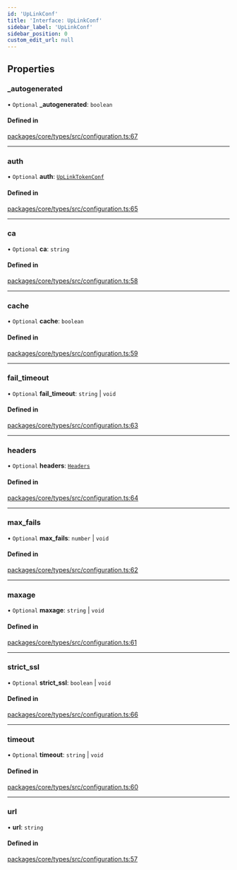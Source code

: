 ```yaml
---
id: 'UpLinkConf'
title: 'Interface: UpLinkConf'
sidebar_label: 'UpLinkConf'
sidebar_position: 0
custom_edit_url: null
---
```


## Properties

### \_autogenerated

• `Optional` **\_autogenerated**: `boolean`

#### Defined in

[packages/core/types/src/configuration.ts:67](https://github.com/verdaccio/verdaccio/blob/10057a4ff/packages/core/types/src/configuration.ts#L67)

---

### auth

• `Optional` **auth**: [`UpLinkTokenConf`](UpLinkTokenConf.md)

#### Defined in

[packages/core/types/src/configuration.ts:65](https://github.com/verdaccio/verdaccio/blob/10057a4ff/packages/core/types/src/configuration.ts#L65)

---

### ca

• `Optional` **ca**: `string`

#### Defined in

[packages/core/types/src/configuration.ts:58](https://github.com/verdaccio/verdaccio/blob/10057a4ff/packages/core/types/src/configuration.ts#L58)

---

### cache

• `Optional` **cache**: `boolean`

#### Defined in

[packages/core/types/src/configuration.ts:59](https://github.com/verdaccio/verdaccio/blob/10057a4ff/packages/core/types/src/configuration.ts#L59)

---

### fail_timeout

• `Optional` **fail_timeout**: `string` \| `void`

#### Defined in

[packages/core/types/src/configuration.ts:63](https://github.com/verdaccio/verdaccio/blob/10057a4ff/packages/core/types/src/configuration.ts#L63)

---

### headers

• `Optional` **headers**: [`Headers`](Headers.md)

#### Defined in

[packages/core/types/src/configuration.ts:64](https://github.com/verdaccio/verdaccio/blob/10057a4ff/packages/core/types/src/configuration.ts#L64)

---

### max_fails

• `Optional` **max_fails**: `number` \| `void`

#### Defined in

[packages/core/types/src/configuration.ts:62](https://github.com/verdaccio/verdaccio/blob/10057a4ff/packages/core/types/src/configuration.ts#L62)

---

### maxage

• `Optional` **maxage**: `string` \| `void`

#### Defined in

[packages/core/types/src/configuration.ts:61](https://github.com/verdaccio/verdaccio/blob/10057a4ff/packages/core/types/src/configuration.ts#L61)

---

### strict_ssl

• `Optional` **strict_ssl**: `boolean` \| `void`

#### Defined in

[packages/core/types/src/configuration.ts:66](https://github.com/verdaccio/verdaccio/blob/10057a4ff/packages/core/types/src/configuration.ts#L66)

---

### timeout

• `Optional` **timeout**: `string` \| `void`

#### Defined in

[packages/core/types/src/configuration.ts:60](https://github.com/verdaccio/verdaccio/blob/10057a4ff/packages/core/types/src/configuration.ts#L60)

---

### url

• **url**: `string`

#### Defined in

[packages/core/types/src/configuration.ts:57](https://github.com/verdaccio/verdaccio/blob/10057a4ff/packages/core/types/src/configuration.ts#L57)

